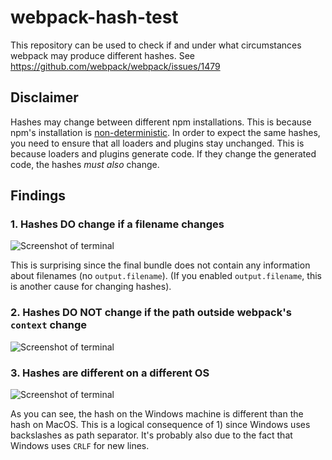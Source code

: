 # webpack-hash-test

This repository can be used to check if and under what circumstances webpack may produce different hashes.
See https://github.com/webpack/webpack/issues/1479

## Disclaimer

Hashes may change between different npm installations. This is because npm's installation is [non-deterministic](https://docs.npmjs.com/how-npm-works/npm3-nondet).
In order to expect the same hashes, you need to ensure that all loaders and plugins stay unchanged. This is because loaders and plugins generate code.
If they change the generated code, the hashes *must also* change.
 
## Findings

### 1. Hashes DO change if a filename changes

![Screenshot of terminal](https://cloud.githubusercontent.com/assets/781746/19767251/2ed0f3d6-9c52-11e6-9554-bf405f2071b2.jpg)

This is surprising since the final bundle does not contain any information about filenames (no `output.filename`). (If you enabled `output.filename`, this is another cause for changing hashes).

### 2. Hashes DO NOT change if the path outside webpack's `context` change

![Screenshot of terminal](https://cloud.githubusercontent.com/assets/781746/19767333/9caeea70-9c52-11e6-991c-cececdfe243c.jpg)

### 3. Hashes are different on a different OS

![Screenshot of terminal](https://cloud.githubusercontent.com/assets/781746/19771864/a4a72fa0-9c64-11e6-92c4-15ddcc733cb5.jpg)

As you can see, the hash on the Windows machine is different than the hash on MacOS. This is a logical consequence of 1) since Windows uses backslashes as path separator.
It's probably also due to the fact that Windows uses `CRLF` for new lines.
